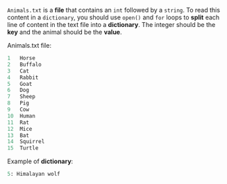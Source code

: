 <!--Title={Zoologist Explained}-->

<!--badges={Algorithmns:30}-->

<!--concepts{Sorting Algorithms, Dictionaries}-->

`Animals.txt` is a **file** that contains an `int` followed by a `string`. To read this content in a `dictionary`, you should use `open()` and `for` loops to **split** each line of content in the text file into a **dictionary**. The integer should be the **key** and the animal should be the **value**.

Animals.txt file:

```python
1	Horse
2	Buffalo
3	Cat
4	Rabbit
5	Goat
6	Dog
7	Sheep
8	Pig
9	Cow
10	Human
11	Rat
12	Mice
13	Bat
14	Squirrel
15	Turtle
```

Example of **dictionary**:

```python
5: Himalayan wolf
```
